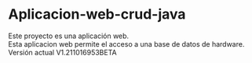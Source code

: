 # Aplicacion-web-crud-java
Este proyecto es una aplicación web.<br>
Esta aplicacion web permite el acceso a una base de datos de hardware.<br>
Versión actual V1.211016953BETA
